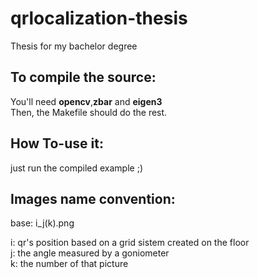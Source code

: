 qrlocalization-thesis
=====================

Thesis for my bachelor degree

To compile the source:
----------------------

You'll need **opencv**,**zbar** and **eigen3**<br />
Then, the Makefile should do the rest.

How To-use it:
--------------

just run the compiled example ;)

Images name convention:
-----------------------

base: i_j(k).png

i: qr's position based on a grid sistem created on the floor<br />
j: the angle measured by a goniometer<br />
k: the number of that picture<br />


